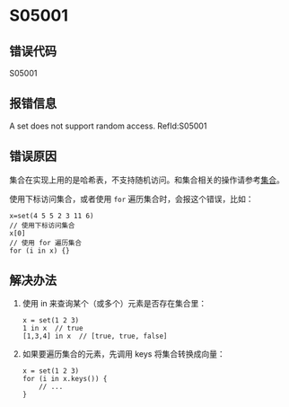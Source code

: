 # S05001

## 错误代码

S05001

## 报错信息

A set does not support random access.
RefId:S05001

## 错误原因

集合在实现上用的是哈希表，不支持随机访问。和集合相关的操作请参考[集合](../progr/data_types_forms/Set.html)。

使用下标访问集合，或者使用 `for` 遍历集合时，会报这个错误，比如：

```
x=set(4 5 5 2 3 11 6)
// 使用下标访问集合
x[0]
// 使用 for 遍历集合
for (i in x) {}
```

## 解决办法

1. 使用 in 来查询某个（或多个）元素是否存在集合里：

   ```
   x = set(1 2 3)
   1 in x  // true
   [1,3,4] in x  // [true, true, false]
   ```
2. 如果要遍历集合的元素，先调用 keys
   将集合转换成向量：

   ```
   x = set(1 2 3)
   for (i in x.keys()) {
       // ...
   }
   ```

